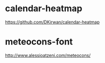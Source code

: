 # calendar-heatmap
https://github.com/DKirwan/calendar-heatmap

# meteocons-font
http://www.alessioatzeni.com/meteocons/

